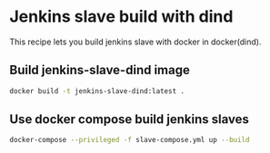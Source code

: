 # Jenkins slave build with dind

This recipe lets you build jenkins slave with docker in docker(dind).

## Build jenkins-slave-dind image

```bash
docker build -t jenkins-slave-dind:latest .
```

## Use docker compose build jenkins slaves
```bash
docker-compose --privileged -f slave-compose.yml up --build
```